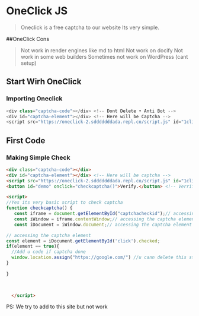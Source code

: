 # OneClick JS
> Oneclick is a free captcha to our website
> Its very simple.

##OneClick Cons
> Not work in render engines like md to html
> Not work on docify
> Not work in some web builders
> Sometimes not work on WordPress (cant setup)

## Start Wirh OneClick
### Importing Oneclick


```js
<div class="captcha-code"></div> <!-- Dont Delete • Anti Bot -->
<div id="captcha-element"></div> <!-- Here will be Captcha -->
<script src="https://oneclick-2.sdddddddada.repl.co/script.js" id="1click" accesskey="oneapikeyfreeacces"></script> <!-- Import captcha -->
```

## First Code
### Making Simple Check

```html
<div class="captcha-code"></div>
<div id="captcha-element"></div> <!-- Here will be captcha -->
<script src="https://oneclick-2.sdddddddada.repl.co/script.js" id="1click" accesskey="oneapikeyfreeacces"></script> <!-- Import captcha -->
<button id="demo" onclick="checkcaptcha()">Verify.</button> <!-- Verrify button -->

<script>
//Yes its very basic script to check captcha
function checkcaptcha() {
   const iframe = document.getElementById("captchacheckid");// accessing the captcha element
   const iWindow = iframe.contentWindow;// accessing the captcha element
   const iDocument = iWindow.document;// accessing the captcha element

// accessing the captcha element
const element = iDocument.getElementById('click').checked;
if(element == true){
  //Add u code if captcha done
  window.location.assign("https://google.com/") //u cann delete this stroke its just for example
}
 
}


  
  </script>
```

PS: We try to add to this site but not work
